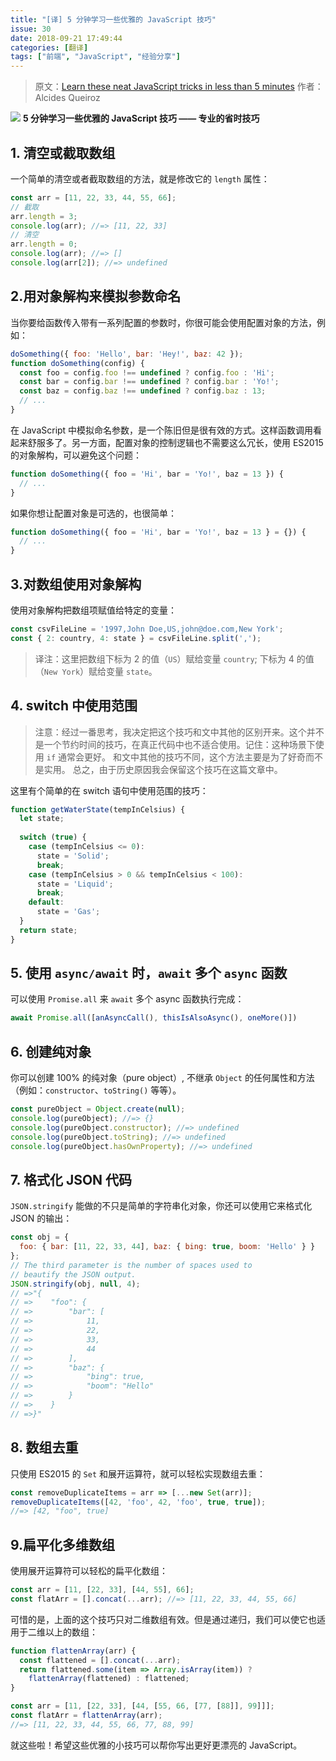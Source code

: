 ```yaml
---
title: "[译] 5 分钟学习一些优雅的 JavaScript 技巧"
issue: 30
date: 2018-09-21 17:49:44
categories: [翻译]
tags: ["前端", "JavaScript", "经验分享"]
---
```


> 原文：[Learn these neat JavaScript tricks in less than 5 minutes](https://medium.freecodecamp.org/9-neat-javascript-tricks-e2742f2735c3)
作者：Alcides Queiroz

![](https://i.loli.net/2019/05/26/5ce9e86f1eff798032.png)
**5 分钟学习一些优雅的 JavaScript 技巧 —— 专业的省时技巧**

<!-- more -->

## 1. 清空或截取数组
一个简单的清空或者截取数组的方法，就是修改它的 `length` 属性：

```js
const arr = [11, 22, 33, 44, 55, 66];
// 截取
arr.length = 3;
console.log(arr); //=> [11, 22, 33]
// 清空
arr.length = 0;
console.log(arr); //=> []
console.log(arr[2]); //=> undefined
```

## 2.用对象解构来模拟参数命名
当你要给函数传入带有一系列配置的参数时，你很可能会使用配置对象的方法，例如：

```js
doSomething({ foo: 'Hello', bar: 'Hey!', baz: 42 });
function doSomething(config) {
  const foo = config.foo !== undefined ? config.foo : 'Hi';
  const bar = config.bar !== undefined ? config.bar : 'Yo!';
  const baz = config.baz !== undefined ? config.baz : 13;
  // ...
}
```

在 JavaScript 中模拟命名参数，是一个陈旧但是很有效的方式。这样函数调用看起来舒服多了。另一方面，配置对象的控制逻辑也不需要这么冗长，使用 ES2015 的对象解构，可以避免这个问题：

```js
function doSomething({ foo = 'Hi', bar = 'Yo!', baz = 13 }) {
  // ...
}
```

如果你想让配置对象是可选的，也很简单：

```js
function doSomething({ foo = 'Hi', bar = 'Yo!', baz = 13 } = {}) {
  // ...
}
```

## 3.对数组使用对象解构
使用对象解构把数组项赋值给特定的变量：

```js
const csvFileLine = '1997,John Doe,US,john@doe.com,New York';
const { 2: country, 4: state } = csvFileLine.split(',');
```

> 译注：这里把数组下标为 2 的值（`US`）赋给变量 `country`; 下标为 4 的值（`New York`）赋给变量 `state`。

## 4. switch 中使用范围
> 注意：经过一番思考，我决定把这个技巧和文中其他的区别开来。这个并不是一个节约时间的技巧，在真正代码中也不适合使用。记住：这种场景下使用 `if` 通常会更好。
和文中其他的技巧不同，这个方法主要是为了好奇而不是实用。
总之，由于历史原因我会保留这个技巧在这篇文章中。

这里有个简单的在 switch 语句中使用范围的技巧：

```js
function getWaterState(tempInCelsius) {
  let state;
  
  switch (true) {
    case (tempInCelsius <= 0): 
      state = 'Solid';
      break;
    case (tempInCelsius > 0 && tempInCelsius < 100): 
      state = 'Liquid';
      break;
    default: 
      state = 'Gas';
  }
  return state;
}
```

## 5. 使用 `async/await` 时，`await` 多个 `async` 函数

可以使用 `Promise.all` 来 `await` 多个 async 函数执行完成：

```js
await Promise.all([anAsyncCall(), thisIsAlsoAsync(), oneMore()])
```

## 6. 创建纯对象
你可以创建 100% 的纯对象（pure object）, 不继承 `Object` 的任何属性和方法（例如：`constructor`、`toString()` 等等）。

```js
const pureObject = Object.create(null);
console.log(pureObject); //=> {}
console.log(pureObject.constructor); //=> undefined
console.log(pureObject.toString); //=> undefined
console.log(pureObject.hasOwnProperty); //=> undefined
```

## 7. 格式化 JSON 代码

`JSON.stringify` 能做的不只是简单的字符串化对象，你还可以使用它来格式化 JSON 的输出：

```js
const obj = { 
  foo: { bar: [11, 22, 33, 44], baz: { bing: true, boom: 'Hello' } } 
};
// The third parameter is the number of spaces used to 
// beautify the JSON output.
JSON.stringify(obj, null, 4); 
// =>"{
// =>    "foo": {
// =>        "bar": [
// =>            11,
// =>            22,
// =>            33,
// =>            44
// =>        ],
// =>        "baz": {
// =>            "bing": true,
// =>            "boom": "Hello"
// =>        }
// =>    }
// =>}"
```

## 8. 数组去重

只使用 ES2015 的 `Set` 和展开运算符，就可以轻松实现数组去重：

```js
const removeDuplicateItems = arr => [...new Set(arr)];
removeDuplicateItems([42, 'foo', 42, 'foo', true, true]);
//=> [42, "foo", true]
```

## 9.扁平化多维数组
使用展开运算符可以轻松的扁平化数组：

```js
const arr = [11, [22, 33], [44, 55], 66];
const flatArr = [].concat(...arr); //=> [11, 22, 33, 44, 55, 66]
```

可惜的是，上面的这个技巧只对二维数组有效。但是通过递归，我们可以使它也适用于二维以上的数组：
```js
function flattenArray(arr) {
  const flattened = [].concat(...arr);
  return flattened.some(item => Array.isArray(item)) ? 
    flattenArray(flattened) : flattened;
}

const arr = [11, [22, 33], [44, [55, 66, [77, [88]], 99]]];
const flatArr = flattenArray(arr); 
//=> [11, 22, 33, 44, 55, 66, 77, 88, 99]
```

就这些啦！希望这些优雅的小技巧可以帮你写出更好更漂亮的 JavaScript。
